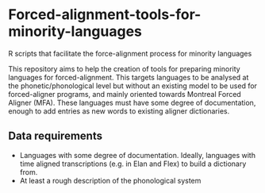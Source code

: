 # Forced-alignment-tools-for-minority-languages
R scripts that facilitate the force-alignment process for minority languages

This repository aims to help the creation of tools for preparing minority languages for forced-alignment. This targets languages to be analysed at the phonetic/phonological level but without an existing model to be used for forced-aligner programs, and mainly oriented towards Montreal Forced Aligner (MFA). These languages must have some degree of documentation, enough to add entries as new words to existing aligner dictionaries.

## Data requirements
- Languages with some degree of documentation. Ideally, languages with time aligned transcriptions (e.g. in Elan and Flex) to build a dictionary from.
- At least a rough description of the phonological system

